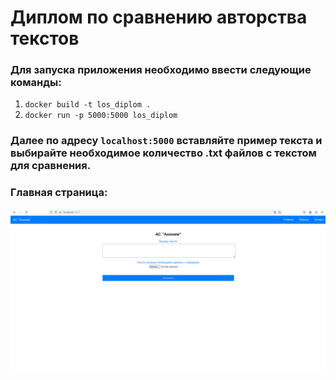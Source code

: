 # Диплом по сравнению авторства текстов

### Для запуска приложения необходимо ввести следующие команды:
1. `docker build -t los_diplom .`
2. `docker run -p 5000:5000 los_diplom`
   
### Далее по адресу ```localhost:5000``` вставляйте пример текста и выбирайте необходимое количество .txt файлов с текстом для сравнения.

### Главная страница:
![main page](image/interface.png)
